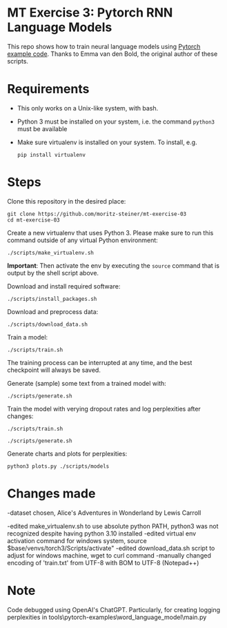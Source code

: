 # MT Exercise 3: Pytorch RNN Language Models

This repo shows how to train neural language models using [Pytorch example code](https://github.com/pytorch/examples/tree/master/word_language_model). Thanks to Emma van den Bold, the original author of these scripts. 

# Requirements

- This only works on a Unix-like system, with bash.
- Python 3 must be installed on your system, i.e. the command `python3` must be available
- Make sure virtualenv is installed on your system. To install, e.g.

    `pip install virtualenv`

# Steps

Clone this repository in the desired place:

    git clone https://github.com/moritz-steiner/mt-exercise-03
    cd mt-exercise-03

Create a new virtualenv that uses Python 3. Please make sure to run this command outside of any virtual Python environment:

    ./scripts/make_virtualenv.sh

**Important**: Then activate the env by executing the `source` command that is output by the shell script above.

Download and install required software:

    ./scripts/install_packages.sh

Download and preprocess data:

    ./scripts/download_data.sh

Train a model:

    ./scripts/train.sh

The training process can be interrupted at any time, and the best checkpoint will always be saved.

Generate (sample) some text from a trained model with:

    ./scripts/generate.sh

Train the model with verying dropout rates and log perplexities after changes:

    ./scripts/train.sh

    ./scripts/generate.sh

Generate charts and plots for perplexities:

    python3 plots.py ./scripts/models

# Changes made

-dataset chosen, Alice's Adventures in Wonderland by Lewis Carroll

-edited make_virtualenv.sh to use absolute python PATH, python3 was not recognized despite having python 3.10 installed
-edited virtual env activation command for windows system, source $base/venvs/torch3/Scripts/activate"
-edited download_data.sh script to adjust for windows machine, wget to curl command
-manually changed encoding of 'train.txt' from UTF-8 with BOM to UTF-8 (Notepad++)

# Note

Code debugged using OpenAI's ChatGPT. Particularly, for creating logging perplexities in tools\pytorch-examples\word_language_model\main.py